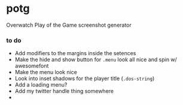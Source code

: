 # potg
Overwatch Play of the Game screenshot generator

### to do
* Add modifiers to the margins inside the setences
* Make the hide and show button for  `.menu` look all nice and spin w/ awesomefont
* Make the menu look nice
* Look into inset shadows for the player title (`.dos-string`)
* Add a loading menu?
* Add my twitter handle thing somewhere
* 

